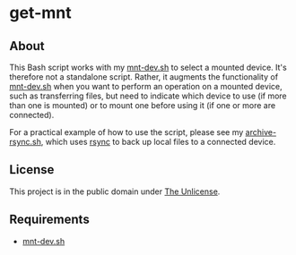 # get-mnt

## About

This Bash script works with my
[mnt-dev.sh](https://github.com/brianchase/mnt-dev "mnt-dev.sh") to
select a mounted device. It's therefore not a standalone script.
Rather, it augments the functionality of
[mnt-dev.sh](https://github.com/brianchase/mnt-dev "mnt-dev.sh") when
you want to perform an operation on a mounted device, such as
transferring files, but need to indicate which device to use (if more
than one is mounted) or to mount one before using it (if one or more
are connected).

For a practical example of how to use the script, please see my
[archive-rsync.sh](https://github.com/brianchase/archive-rsync
"archive-rsync.sh"), which uses [rsync](https://rsync.samba.org
"rsync") to back up local files to a connected device.

## License

This project is in the public domain under [The
Unlicense](https://choosealicense.com/licenses/unlicense/ "The
Unlicense").

## Requirements

* [mnt-dev.sh](https://github.com/brianchase/mnt-dev "mnt-dev.sh")

